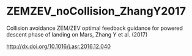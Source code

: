 # ZEMZEV_noCollision_ZhangY2017

Collision avoidance ZEM/ZEV optimal feedback guidance for powered descent phase of landing on Mars, Zhang Y et al. (2017)

http://dx.doi.org/10.1016/j.asr.2016.12.040
